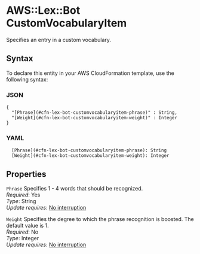 # AWS::Lex::Bot CustomVocabularyItem<a name="aws-properties-lex-bot-customvocabularyitem"></a>

Specifies an entry in a custom vocabulary\.

## Syntax<a name="aws-properties-lex-bot-customvocabularyitem-syntax"></a>

To declare this entity in your AWS CloudFormation template, use the following syntax:

### JSON<a name="aws-properties-lex-bot-customvocabularyitem-syntax.json"></a>

```
{
  "[Phrase](#cfn-lex-bot-customvocabularyitem-phrase)" : String,
  "[Weight](#cfn-lex-bot-customvocabularyitem-weight)" : Integer
}
```

### YAML<a name="aws-properties-lex-bot-customvocabularyitem-syntax.yaml"></a>

```
  [Phrase](#cfn-lex-bot-customvocabularyitem-phrase): String
  [Weight](#cfn-lex-bot-customvocabularyitem-weight): Integer
```

## Properties<a name="aws-properties-lex-bot-customvocabularyitem-properties"></a>

`Phrase`  <a name="cfn-lex-bot-customvocabularyitem-phrase"></a>
Specifies 1 \- 4 words that should be recognized\.  
*Required*: Yes  
*Type*: String  
*Update requires*: [No interruption](https://docs.aws.amazon.com/AWSCloudFormation/latest/UserGuide/using-cfn-updating-stacks-update-behaviors.html#update-no-interrupt)

`Weight`  <a name="cfn-lex-bot-customvocabularyitem-weight"></a>
Specifies the degree to which the phrase recognition is boosted\. The default value is 1\.  
*Required*: No  
*Type*: Integer  
*Update requires*: [No interruption](https://docs.aws.amazon.com/AWSCloudFormation/latest/UserGuide/using-cfn-updating-stacks-update-behaviors.html#update-no-interrupt)